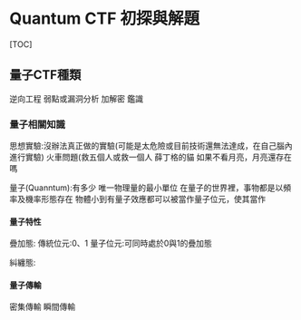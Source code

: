 # Quantum CTF 初探與解題
[TOC]
## 量子CTF種類
逆向工程 弱點或漏洞分析 加解密 鑑識
### 量子相關知識
思想實驗:沒辦法真正做的實驗(可能是太危險或目前技術還無法達成，在自己腦內進行實驗)
火車問題(救五個人或救一個人
薛丁格的貓
如果不看月亮，月亮還存在嗎

量子(Quanntum):有多少
唯一物理量的最小單位
在量子的世界裡，事物都是以頻率及機率形態存在
物體小到有量子效應都可以被當作量子位元，使其當作

#### 量子特性
疊加態:
傳統位元:0、1
量子位元:可同時處於0與1的疊加態

糾纏態:


#### 量子傳輸
密集傳輸
瞬間傳輸

